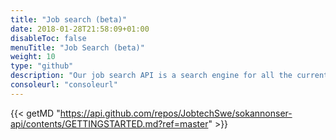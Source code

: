 ```yaml
---
title: "Job search (beta)"
date: 2018-01-28T21:58:09+01:00
disableToc: false
menuTitle: "Job Search (beta)"
weight: 10
type: "github"
description: "Our job search API is a search engine for all the current job ads from Platsbanken. The aim is to make a simple yet versatile API that should suit anyone building any kind of application involving data from job ads."
consoleurl: "consoleurl"
---
```




{{< getMD "https://api.github.com/repos/JobtechSwe/sokannonser-api/contents/GETTINGSTARTED.md?ref=master" >}}



